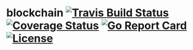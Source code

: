 # blockchain [![Travis Build Status](https://img.shields.io/travis/gmcabrita/blockchain.svg)](https://travis-ci.org/gmcabrita/blockchain) [![Coverage Status](https://coveralls.io/repos/github/gmcabrita/blockchain/badge.svg)](https://coveralls.io/github/gmcabrita/blockchain) [![Go Report Card](https://goreportcard.com/badge/gmcabrita/blockchain)](https://goreportcard.com/report/gmcabrita/blockchain) [![License](https://img.shields.io/github/license/gmcabrita/blockchain.svg)](https://github.com/gmcabrita/blockchain/blob/master/LICENSE)
